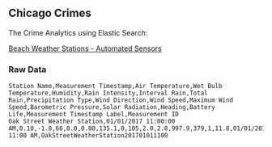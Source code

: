 ## Chicago Crimes

The Crime Analytics using Elastic Search:

[Beach Weather Stations - Automated Sensors](https://data.cityofchicago.org/Parks-Recreation/Beach-Weather-Stations-Automated-Sensors/k7hf-8y75)

### Raw Data

```
Station Name,Measurement Timestamp,Air Temperature,Wet Bulb Temperature,Humidity,Rain Intensity,Interval Rain,Total Rain,Precipitation Type,Wind Direction,Wind Speed,Maximum Wind Speed,Barometric Pressure,Solar Radiation,Heading,Battery Life,Measurement Timestamp Label,Measurement ID
Oak Street Weather Station,01/01/2017 11:00:00 AM,0.10,-1.8,66,0.0,0.00,135.1,0,105,2.0,2.8,997.9,379,1,11.8,01/01/2017 11:00 AM,OakStreetWeatherStation201701011100
```
